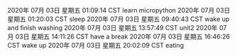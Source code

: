 2020年 07月 03日 星期五 01:09:14 CST
learn micropython
2020年 07月 03日 星期五 01:20:03 CST
sleep
2020年 07月 03日 星期五 09:40:43 CST
wake up and finish washing
2020年 07月 03日 星期五 13:57:49 CST
unit2
2020年 07月 03日 星期五 14:11:26 CST
have a break
2020年 07月 03日 星期五 16:46:26 CST
wake up
2020年 07月 03日 星期五 20:02:09 CST
eating
